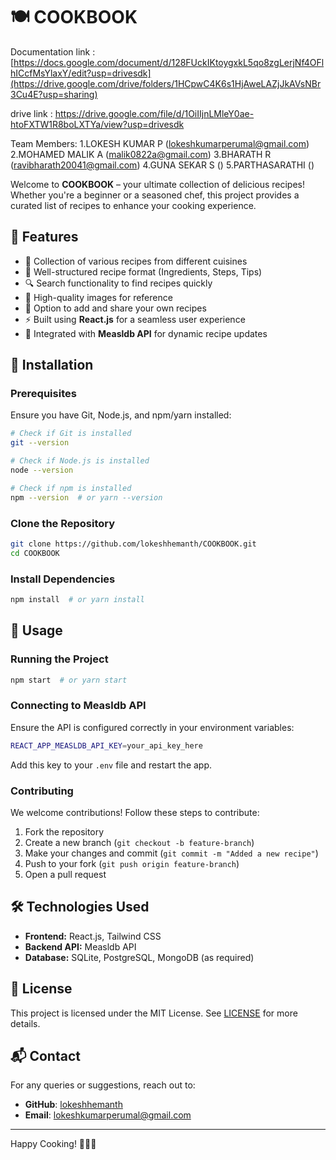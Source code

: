 # 🍽️ COOKBOOK

Documentation link : [https://docs.google.com/document/d/128FUckIKtoygxkL5qo8zgLerjNf4OFlhICcfMsYlaxY/edit?usp=drivesdk](https://drive.google.com/drive/folders/1HCpwC4K6s1HjAweLAZjJkAVsNBr3Cu4E?usp=sharing)

drive link : https://drive.google.com/file/d/1OiIIjnLMleY0ae-htoFXTW1R8boLXTYa/view?usp=drivesdk

Team Members: 
1.LOKESH KUMAR P (lokeshkumarperumal@gmail.com)
2.MOHAMED MALIK A (malik0822a@gmail.com)
3.BHARATH R (ravibharath20041@gmail.com)
4.GUNA SEKAR S ()
5.PARTHASARATHI ()


Welcome to **COOKBOOK** – your ultimate collection of delicious recipes! Whether you're a beginner or a seasoned chef, this project provides a curated list of recipes to enhance your cooking experience.

## 📌 Features
- 🍲 Collection of various recipes from different cuisines
- 📖 Well-structured recipe format (Ingredients, Steps, Tips)
- 🔍 Search functionality to find recipes quickly
- 📸 High-quality images for reference
- 📝 Option to add and share your own recipes
- ⚡ Built using **React.js** for a seamless user experience
- 📡 Integrated with **Measldb API** for dynamic recipe updates

## 🚀 Installation
### Prerequisites
Ensure you have Git, Node.js, and npm/yarn installed:
```sh
# Check if Git is installed
git --version

# Check if Node.js is installed
node --version

# Check if npm is installed
npm --version  # or yarn --version
```

### Clone the Repository
```sh
git clone https://github.com/lokeshhemanth/COOKBOOK.git
cd COOKBOOK
```

### Install Dependencies
```sh
npm install  # or yarn install
```

## 📌 Usage
### Running the Project
```sh
npm start  # or yarn start
```

### Connecting to Measldb API
Ensure the API is configured correctly in your environment variables:
```sh
REACT_APP_MEASLDB_API_KEY=your_api_key_here
```
Add this key to your `.env` file and restart the app.

### Contributing
We welcome contributions! Follow these steps to contribute:
1. Fork the repository
2. Create a new branch (`git checkout -b feature-branch`)
3. Make your changes and commit (`git commit -m "Added a new recipe"`)
4. Push to your fork (`git push origin feature-branch`)
5. Open a pull request

## 🛠 Technologies Used
- **Frontend:** React.js, Tailwind CSS
- **Backend API:** Measldb API
- **Database:** SQLite, PostgreSQL, MongoDB (as required)

## 📄 License
This project is licensed under the MIT License. See [LICENSE](LICENSE) for more details.

## 📬 Contact
For any queries or suggestions, reach out to:
- **GitHub**: [lokeshhemanth](https://github.com/lokeshhemanth)
- **Email**: lokeshkumarperumal@gmail.com

---
Happy Cooking! 🍕🍜🍰


